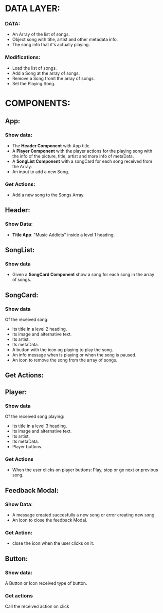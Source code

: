 # DATA LAYER:

### DATA:

- An Array of the list of songs.
- Object song with title, artist and other metadata info.
- The song info that it's actually playing.

### Modifications:

- Load the list of songs.
- Add a Song at the array of songs.
- Remove a Song fromt the array of songs.
- Set the Playing Song.

# COMPONENTS:

## App:

### Show data:

- The **Header Component** with App title.
- A **Player Component** with the player actions for the playing song with the info of the picture, title, artist and more info of metaData.
- A **SongList Component** with a songCard for each song received from the Array.
- An input to add a new Song.

### Get Actions:

- Add a new song to the Songs Array.

## Header:

### Show Data:

- **Title App**: "Music Addicts" inside a level 1 heading.

## SongList:

### Show data

- Given a **SongCard Component** show a song for each song in the array of songs.

## SongCard:

### Show data

Of the received song:

- Its title in a level 2 heading.
- Its image and alternative text.
- Its artist.
- Its metaData.
- A button with the icon og playing to play the song.
- An info message when is playing or when the song is paused.
- An icon to remove the song from the array of songs.

## Get Actions:

## Player:

### Show data

Of the received song playing:

- Its title in a level 3 heading.
- Its image and alternative text.
- Its artist.
- Its metaData.
- Player buttons.

### Get Actions

- When the user clicks on player buttons: Play, stop or go next or previous song.

## Feedback Modal:

### Show Data:

- A message created succesfully a new song or error creating new song.
- An icon to close the feedback Modal.

### Get Action:

- close the icon when the user clicks on it.

## Button:

### Show data:

A Button or Icon received type of button.

### Get actions

Call the received action on click
